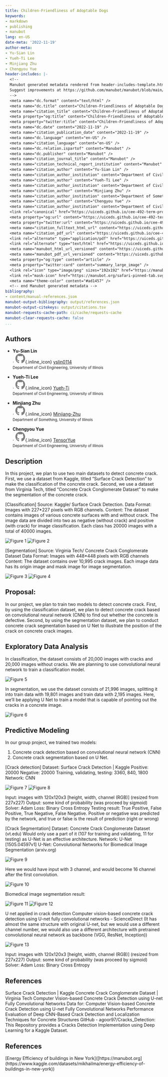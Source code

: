 ```yaml
---
title: Children-Friendliness of Adoptable Dogs
keywords:
- markdown
- publishing
- manubot
lang: en-US
date-meta: '2022-11-19'
author-meta:
- Yu-Sian Lin
- Yueh-Ti Lee
- Minjiang Zhu
- Chengyou Yue
header-includes: |-
  <!--
  Manubot generated metadata rendered from header-includes-template.html.
  Suggest improvements at https://github.com/manubot/manubot/blob/main/manubot/process/header-includes-template.html
  -->
  <meta name="dc.format" content="text/html" />
  <meta name="dc.title" content="Children-Friendliness of Adoptable Dogs" />
  <meta name="citation_title" content="Children-Friendliness of Adoptable Dogs" />
  <meta property="og:title" content="Children-Friendliness of Adoptable Dogs" />
  <meta property="twitter:title" content="Children-Friendliness of Adoptable Dogs" />
  <meta name="dc.date" content="2022-11-19" />
  <meta name="citation_publication_date" content="2022-11-19" />
  <meta name="dc.language" content="en-US" />
  <meta name="citation_language" content="en-US" />
  <meta name="dc.relation.ispartof" content="Manubot" />
  <meta name="dc.publisher" content="Manubot" />
  <meta name="citation_journal_title" content="Manubot" />
  <meta name="citation_technical_report_institution" content="Manubot" />
  <meta name="citation_author" content="Yu-Sian Lin" />
  <meta name="citation_author_institution" content="Department of Civil Engineering, University of Illinois" />
  <meta name="citation_author" content="Yueh-Ti Lee" />
  <meta name="citation_author_institution" content="Department of Civil Engineering, University of Illinois" />
  <meta name="citation_author" content="Minjiang Zhu" />
  <meta name="citation_author_institution" content="Department of Something, University of Illinois" />
  <meta name="citation_author" content="Chengyou Yue" />
  <meta name="citation_author_institution" content="Department of Civil Engineering, University of Illinois" />
  <link rel="canonical" href="https://uiceds.github.io/cee-492-term-project-fall-2022-cmyy/" />
  <meta property="og:url" content="https://uiceds.github.io/cee-492-term-project-fall-2022-cmyy/" />
  <meta property="twitter:url" content="https://uiceds.github.io/cee-492-term-project-fall-2022-cmyy/" />
  <meta name="citation_fulltext_html_url" content="https://uiceds.github.io/cee-492-term-project-fall-2022-cmyy/" />
  <meta name="citation_pdf_url" content="https://uiceds.github.io/cee-492-term-project-fall-2022-cmyy/manuscript.pdf" />
  <link rel="alternate" type="application/pdf" href="https://uiceds.github.io/cee-492-term-project-fall-2022-cmyy/manuscript.pdf" />
  <link rel="alternate" type="text/html" href="https://uiceds.github.io/cee-492-term-project-fall-2022-cmyy/v/08e130beebb2fae6f63339c4fafca9866baa4280/" />
  <meta name="manubot_html_url_versioned" content="https://uiceds.github.io/cee-492-term-project-fall-2022-cmyy/v/08e130beebb2fae6f63339c4fafca9866baa4280/" />
  <meta name="manubot_pdf_url_versioned" content="https://uiceds.github.io/cee-492-term-project-fall-2022-cmyy/v/08e130beebb2fae6f63339c4fafca9866baa4280/manuscript.pdf" />
  <meta property="og:type" content="article" />
  <meta property="twitter:card" content="summary_large_image" />
  <link rel="icon" type="image/png" sizes="192x192" href="https://manubot.org/favicon-192x192.png" />
  <link rel="mask-icon" href="https://manubot.org/safari-pinned-tab.svg" color="#ad1457" />
  <meta name="theme-color" content="#ad1457" />
  <!-- end Manubot generated metadata -->
bibliography:
- content/manual-references.json
manubot-output-bibliography: output/references.json
manubot-output-citekeys: output/citations.tsv
manubot-requests-cache-path: ci/cache/requests-cache
manubot-clear-requests-cache: false
...
```


## Authors



+ **Yu-Sian Lin**<br>
    · ![GitHub icon](images/github.svg){.inline_icon}
    [yslin0114](https://github.com/yslin0114)<br>
  <small>
     Department of Civil Engineering, University of Illinois
  </small>

+ **Yueh-Ti Lee**<br>
    · ![GitHub icon](images/github.svg){.inline_icon}
    [Yueh-Ti](https://github.com/Yueh-Ti)<br>
  <small>
     Department of Civil Engineering, University of Illinois
  </small>

+ **Minjiang Zhu**<br>
    · ![GitHub icon](images/github.svg){.inline_icon}
    [Minjiang-Zhu](https://github.com/Minjiang-Zhu)<br>
  <small>
     Department of Something, University of Illinois
  </small>

+ **Chengyou Yue**<br>
    · ![GitHub icon](images/github.svg){.inline_icon}
    [TensorYue](https://github.com/TensorYue)<br>
  <small>
     Department of Civil Engineering, University of Illinois
  </small>









## Description

In this project, we plan to use two main datasets to detect concrete crack. First, we use a dataset from Kaggle, titled “Surface Crack Detection” to make the classification of the concrete crack. Second, we use a dataset from Virginia Tech, titled “Concrete Crack Conglomerate Dataset” to make the segmentation of the concrete crack.


[Classification]
Source: Kaggle/ Surface Crack Detection.
Data Format: Images with 227*227 pixels with RGB channels.
Content: The dataset contains images of various concrete surfaces with and without crack. The image data are divided into two as negative (without crack) and positive (with crack) for image classification. Each class has 20000 images with a total of 40000 images.

![Figure 1]()
![Figure 2]()


[Segmentation]
Source: Virginia Tech/ Concrete Crack Conglomerate Dataset
Data Format: Images with 448*448 pixels with RGB channels
Content: The dataset contains over 10,995 crack images. Each image data has its origin image and mask image for image segmentation.

![Figure 3]()
![Figure 4]()


## Proposal:

In our project, we plan to train two models to detect concrete crack. First, by using the classification dataset, we plan to detect concrete crack based on convolutional neural network (CNN) to find out whether the concrete is defective. Second, by using the segmentation dataset, we plan to conduct concrete crack segmentation based on U Net to illustrate the position of the crack on concrete crack images.


## Exploratory Data Analysis

In classification, the dataset consists of 20,000 images with cracks and 20,000 images without cracks. We are planning to use convolutional neural network to train a classification model.

![Figure 5]()


In segmentation, we use the dataset consists of 21,996 images, splitting it into train data with 19,801 images and train data with 2,195 images. Here, we’ll be applying U Net to train a model that is capable of pointing out the cracks in a concrete image.

![Figure 6]()


## Predictive Modeling

In our group project, we trained two models: 
1.	Concrete crack detection based on convolutional neural network (CNN)
2.	Concrete crack segmentation based on U Net.


[Crack detection]
Dataset: Surface Crack Detection | Kaggle Positive: 20000 Negative: 20000
Training, validating, testing: 3360, 840, 1800
Network: CNN

![Figure 7]()
![Figure 8]()

Input: images with 120x120x3 [height, width, channel (RGB)] (resized from 227x227)
Output: some kind of probability (was proceed by sigmoid)
Solver: Adam
Loss: Binary Cross Entropy
Testing result: True Positive, False Positive, True Negative, False Negative.
Positive or negative was predicted by the network, and true or false is the result of prediction (right or wrong)


[Crack Segmentation]
Dataset: Concrete Crack Conglomerate Dataset (vt.edu)
Would only use a part of it (107 for training and validating, 11 for testing) as U-Net is an effective architecture.
Network: U-Net [1505.04597v1] U-Net: Convolutional Networks for Biomedical Image Segmentation (arxiv.org)

![Figure 9]()

Here we would have input with 3 channel, and would become 16 channel after the first convolution.

![Figure 10]()

Biomedical image segmentation result:

![Figure 11]() ![Figure 12]()

U net applied in crack detection Computer vision-based concrete crack detection using U-net fully convolutional networks - ScienceDirect (It has almost the same structure with original U-net, but we would use a different channel number, we would also use a different architecture with pretrained convolutional neural network as backbone (VGG, ResNet, Inception))

![Figure 13]()

Input: images with 120x120x3 [height, width, channel (RGB)] (resized from 227x227)
Output: some kind of probability (was proceed by sigmoid)
Solver: Adam
Loss: Binary Cross Entropy



## References
Surface Crack Detection | Kaggle
Concrete Crack Conglomerate Dataset | Virginia Tech
Computer Vision-based Concrete Crack Detection using U-net Fully Convolutional Networks
Data for: Computer Vision-based Concrete Crack Detection using U-net Fully Convolutional Networks
Performance Evaluation of Deep CNN-Based Crack Detection and Localization Techniques for Concrete Structures
GitHub - agoor97/Cracks_Detection: This Repository provides a Cracks Detection Implementation using Deep Learning for a Kaggle Dataset.



## References

<!-- Explicitly insert bibliography here -->
<div id="refs"></div>
[Energy Efficiency of buildings in New York]([https://manubot.org](https://www.kaggle.com/datasets/mikhailma/energy-efficiency-of-buildings-in-new-york))
